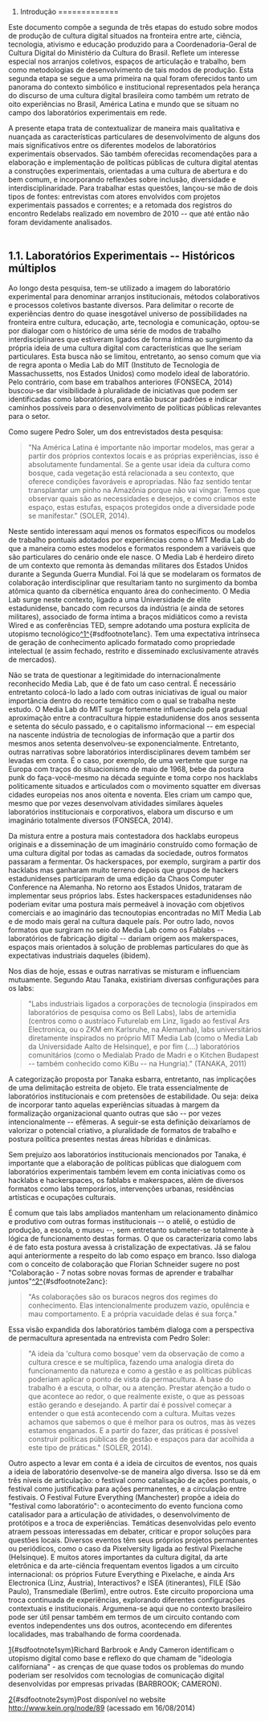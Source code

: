 
1. Introdução
=============

Este documento compõe a segunda de três etapas do estudo sobre modos de
produção de cultura digital situados na fronteira entre arte, ciência,
tecnologia, ativismo e educação produzido para a Coordenadoria-Geral de
Cultura Digital do Ministério da Cultura do Brasil. Reflete um interesse
especial nos arranjos coletivos, espaços de articulação e trabalho, bem
como metodologias de desenvolvimento de tais modos de produção. Esta
segunda etapa se segue a uma primeira na qual foram oferecidos tanto um
panorama do contexto simbólico e institucional representados pela
herança do discurso de uma cultura digital brasileira como também um
retrato de oito experiências no Brasil, América Latina e mundo que se
situam no campo dos laboratórios experimentais em rede.

A presente etapa trata de contextualizar de maneira mais qualitativa e
nuançada as características particulares de desenvolvimento de alguns
dos mais significativos entre os diferentes modelos de laboratórios
experimentais observados. São também oferecidas recomendações para a
elaboração e implementação de políticas públicas de cultura digital
atentas a construções experimentais, orientadas a uma cultura de
abertura e do bem comum, e incorporando reflexões sobre inclusão,
diversidade e interdisciplinaridade. Para trabalhar estas questões,
lançou-se mão de dois tipos de fontes: entrevistas com atores envolvidos
com projetos experimentais passados e correntes; e a retomada dos
registros do encontro Redelabs realizado em novembro de 2010 -- que até
então não foram devidamente analisados.\
 

1.1. Laboratórios Experimentais -- Históricos múltiplos
-------------------------------------------------------

Ao longo desta pesquisa, tem-se utilizado a imagem do laboratório
experimental para denominar arranjos institucionais, métodos
colaborativos e processos coletivos bastante diversos. Para delimitar o
recorte de experiências dentro do quase inesgotável universo de
possibilidades na fronteira entre cultura, educação, arte, tecnologia e
comunicação, optou-se por dialogar com o histórico de uma série de modos
de trabalho interdisciplinares que estiveram ligados de forma íntima ao
surgimento da própria ideia de uma cultura digital com características
que lhe seriam particulares. Esta busca não se limitou, entretanto, ao
senso comum que via de regra aponta o Media Lab do MIT (Instituto de
Tecnologia de Massachussetts, nos Estados Unidos) como modelo ideal de
laboratório. Pelo contrário, com base em trabalhos anteriores (FONSECA,
2014) buscou-se dar visibilidade à pluralidade de iniciativas que podem
ser identificadas como laboratórios, para então buscar padrões e indicar
caminhos possíveis para o desenvolvimento de políticas públicas
relevantes para o setor.

Como sugere Pedro Soler, um dos entrevistados desta pesquisa:

> "Na América Latina é importante não importar modelos, mas gerar a
> partir dos próprios contextos locais e as próprias experiências, isso
> é absolutamente fundamental. Se a gente usar ideia da cultura como
> bosque, cada vegetação está relacionada a seu contexto, que oferece
> condições favoráveis e apropriadas. Não faz sentido tentar
> transplantar um pinho na Amazônia porque não vai vingar. Temos que
> observar quais são as necessidades e desejos, e como criamos este
> espaço, estas estufas, espaços protegidos onde a diversidade pode se
> manifestar." (SOLER, 2014).

Neste sentido interessam aqui menos os formatos específicos ou modelos
de trabalho pontuais adotados por experiências como o MIT Media Lab do
que a maneira como estes modelos e formatos respondem a variáveis que
são particulares do cenário onde ele nasce. O Media Lab é herdeiro
direto de um contexto que remonta às demandas militares dos Estados
Unidos durante a Segunda Guerra Mundial. Foi lá que se modelaram os
formatos de colaboração interdisciplinar que resultariam tanto no
surgimento da bomba atômica quanto da cibernética enquanto área do
conhecimento. O Media Lab surge neste contexto, ligado a uma
Universidade de elite estadunidense, bancado com recursos da indústria
(e ainda de setores militares), associado de forma íntima a braços
midiáticos como a revista Wired e as conferências TED, sempre adotando
uma postura explícita de utopismo
tecnológico[^1^](#sdfootnote1sym){#sdfootnote1anc}. Tem uma expectativa
intrínseca de geração de conhecimento aplicado formatado como
propriedade intelectual (e assim fechado, restrito e disseminado
exclusivamente através de mercados).

Não se trata de questionar a legitimidade do internacionalmente
reconhecido Media Lab, que é de fato um caso central. É necessário
entretanto colocá-lo lado a lado com outras iniciativas de igual ou
maior importância dentro do recorte temático com o qual se trabalha
neste estudo. O Media Lab do MIT surge fortemente influenciado pela
gradual aproximação entre a contracultura hippie estadunidense dos anos
sessenta e setenta do século passado, e o capitalismo informacional --
em especial na nascente indústria de tecnologias de informação que a
partir dos mesmos anos setenta desenvolveu-se exponencialmente.
Entretanto, outras narrativas sobre laboratórios interdisciplinares
devem também ser levadas em conta. É o caso, por exemplo, de uma
vertente que surge na Europa com traços do situacionismo de maio de
1968, bebe da postura punk do faça-você-mesmo na década seguinte e toma
corpo nos hacklabs politicamente situados e articulados com o movimento
squatter em diversas cidades europeias nos anos oitenta e noventa. Eles
criam um campo que, mesmo que por vezes desenvolvam atividades similares
àqueles laboratórios institucionais e corporativos, elabora um discurso
e um imaginário totalmente diversos (FONSECA, 2014).

Da mistura entre a postura mais contestadora dos hacklabs europeus
originais e a disseminação de um imaginário construído como formação de
uma cultura digital por todas as camadas da sociedade, outros formatos
passaram a fermentar. Os hackerspaces, por exemplo, surgiram a partir
dos hacklabs mas ganharam muito terreno depois que grupos de hackers
estadunidenses participaram de uma edição da Chaos Computer Conference
na Alemanha. No retorno aos Estados Unidos, trataram de implementar seus
próprios labs. Estes hackerspaces estadunidenses não poderiam evitar uma
postura mais permeável à inovação com objetivos comerciais e ao
imaginário das tecnoutopias encontradas no MIT Media Lab e de modo mais
geral na cultura daquele país. Por outro lado, novos formatos que
surgiram no seio do Media Lab como os Fablabs -- laboratórios de
fabricação digital -- dariam origem aos makerspaces, espaços mais
orientados à solução de problemas particulares do que às expectativas
industriais daqueles (ibidem).

Nos dias de hoje, essas e outras narrativas se misturam e influenciam
mutuamente. Segundo Atau Tanaka, existiriam diversas configurações para
os labs:

> "Labs industriais ligados a corporações de tecnologia (inspirados em
> laboratórios de pesquisa como os Bell Labs), labs de artemídia
> (centros como o austríaco Futurelab em Linz, ligado ao festival Ars
> Electronica, ou o ZKM em Karlsruhe, na Alemanha), labs universitários
> diretamente inspirados no próprio MIT Media Lab (como o Media Lab da
> Universidade Aalto de Helsinque), e por fim (....) laboratórios
> comunitários (como o Medialab Prado de Madri e o Kitchen Budapest --
> também conhecido como KiBu -- na Hungria)." (TANAKA, 2011)

A categorização proposta por Tanaka esbarra, entretanto, nas implicações
de uma delimitação estreita de objeto. Ele trata essencialmente de
laboratórios institucionais e com pretensões de estabilidade. Ou seja:
deixa de incorporar tanto aquelas experiências situadas à margem da
formalização organizacional quanto outras que são -- por vezes
intencionalmente -- efêmeras. A seguir-se esta definição deixaríamos de
valorizar o potencial criativo, a pluralidade de formatos de trabalho e
postura política presentes nestas áreas híbridas e dinâmicas.

Sem prejuízo aos laboratórios institucionais mencionados por Tanaka, é
importante que a elaboração de políticas públicas que dialoguem com
laboratórios experimentais também levem em conta iniciativas como os
hacklabs e hackerspaces, os fablabs e makerspaces, além de diversos
formatos como labs temporários, intervenções urbanas, residências
artísticas e ocupações culturais.

É comum que tais labs ampliados mantenham um relacionamento dinâmico e
produtivo com outras formas institucionais -- o ateliê, o estúdio de
produção, a escola, o museu --, sem entretanto submeter-se totalmente à
lógica de funcionamento destas formas. O que os caracterizaria como labs
é de fato esta postura avessa à cristalização de expectativas. Já se
falou aqui anteriormente a respeito do lab como espaço em branco. Isso
dialoga com o conceito de colaboração que Florian Schneider sugere no
post \"Colaboração - 7 notas sobre novas formas de aprender e trabalhar
juntos\"[^2^](#sdfootnote2sym){#sdfootnote2anc}:

> \"As colaborações são os buracos negros dos regimes do conhecimento.
> Elas intencionalmente produzem vazio, opulência e mau comportamento. E
> a própria vacuidade delas é sua força.\"

Essa visão expandida dos laboratórios também dialoga com a perspectiva
de permacultura apresentada na entrevista com Pedro Soler:

> "A ideia da \'cultura como bosque\' vem da observação de como a
> cultura cresce e se multiplica, fazendo uma analogia direta do
> funcionamento da natureza e como a gestão e as políticas públicas
> poderiam aplicar o ponto de vista da permacultura. A base do trabalho
> é a escuta, o olhar, ou a atenção. Prestar atenção a tudo o que
> acontece ao redor, o que realmente existe, o que as pessoas estão
> gerando e desejando. A partir daí é possível começar a entender o que
> está acontecendo com a cultura. Muitas vezes achamos que sabemos o que
> é melhor para os outros, mas às vezes estamos enganados. E a partir do
> fazer, das práticas é possível construir políticas públicas de gestão
> e espaços para dar acolhida a este tipo de práticas." (SOLER, 2014).

Outro aspecto a levar em conta é a ideia de circuitos de eventos, nos
quais a ideia de laboratório desenvolve-se de maneira algo diversa. Isso
se dá em três níveis de articulação: o festival como catalisação de
ações pontuais, o festival como justificativa para ações permanentes, e
a circulação entre festivais. O Festival Future Everything (Manchester)
propõe a ideia do "festival como laboratório": o acontecimento do evento
funciona como catalisador para a articulação de atividades, o
desenvolvimento de protótipos e a troca de experiências. Temáticas
desenvolvidas pelo evento atraem pessoas interessadas em debater,
criticar e propor soluções para questões locais. Diversos eventos têm
seus próprios projetos permanentes ou periódicos, como o caso da
Pixelversity ligada ao festival Pixelache (Helsinque). E muitos atores
importantes da cultura digital, da arte eletrônica e da arte-ciência
frequentam eventos ligados a um circuito internacional: os próprios
Future Everything e Pixelache, e ainda Ars Electronica (Linz, Áustria),
Interactivos? e ISEA (itinerantes), FILE (São Paulo), Transmediale
(Berlim), entre outros. Este circuito proporciona uma troca continuada
de experiências, explorando diferentes configurações contextuais e
institucionais. Argumena-se aqui que no contexto brasileiro pode ser
útil pensar também em termos de um circuito contando com eventos
independentes uns dos outros, acontecendo em diferentes localidades, mas
trabalhando de forma coordenada.

<div>

[1](#sdfootnote1anc){#sdfootnote1sym}Richard Barbrook e Andy Cameron
identificam o utopismo digital como base e reflexo do que chamam de
"ideologia californiana" - as crenças de que quase todos os problemas do
mundo poderiam ser resolvidos com tecnologias de comunicação digital
desenvolvidas por empresas privadas (BARBROOK; CAMERON).

</div>

<div>

[2](#sdfootnote2anc){#sdfootnote2sym}Post disponível no website
<http://www.kein.org/node/89> (acessado em 16/08/2014)

</div>
